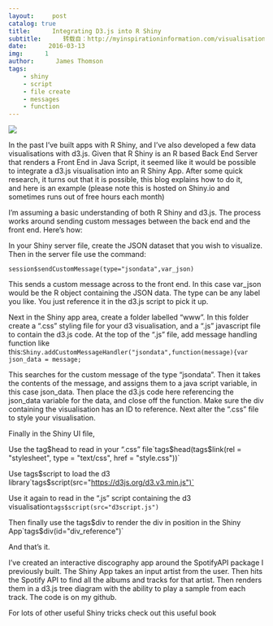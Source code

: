 ```yaml
---
layout:     post
catalog: true
title:      Integrating D3.js into R Shiny
subtitle:      转载自：http://myinspirationinformation.com/visualisation/d3-js/integrating-d3-js-into-r-shiny/
date:      2016-03-13
img:      1
author:      James Thomson
tags:
    - shiny
    - script
    - file create
    - messages
    - function
---
```


![](http://myinspirationinformation.com/wp-content/uploads/2016/03/Spotify-Interactive-Discography-Shiny-App-1.png)


In the past I’ve built apps with R Shiny, and I’ve also developed a few data visualisations with d3.js. Given that R Shiny is an R based Back End Server that renders a Front End in Java Script, it seemed like it would be possible to integrate a d3.js visualisation into an R Shiny App. After some quick research, it turns out that it is possible, this blog explains how to do it, and here is an example (please note this is hosted on Shiny.io and sometimes runs out of free hours each month)



I’m assuming a basic understanding of both R Shiny and d3.js. The process works around sending custom messages between the back end and the front end. Here’s how:

In your Shiny server file, create the JSON dataset that you wish to visualize. Then in the server file use the command:

` session$sendCustomMessage(type="jsondata",var_json) `

This sends a custom message across to the front end. In this case var_json would be the R object containing the JSON data. The type can be any label you like. You just reference it in the d3.js script to pick it up.

Next in the Shiny app area, create a folder labelled “www”. In this folder create a “.css” styling file for your d3 visualisation, and a “.js” javascript file to contain the d3.js code. At the top of the “.js” file, add message handling function like this:`Shiny.addCustomMessageHandler("jsondata",function(message){var json_data = message;`

This searches for the custom message of the type “jsondata”. Then it takes the contents of the message, and assigns them to a java script variable, in this case json_data. Then place the d3.js code here referencing the json_data variable for the data, and close off the function. Make sure the div containing the visualisation has an ID to reference. Next alter the “.css” file to style your visualisation.

Finally in the Shiny UI file,

Use the tag$head to read in your “.css” file`tags$head(tags$link(rel = "stylesheet", type = "text/css", href = "style.css"))`

Use tags$script to load the d3 library`tags$script(src="https://d3js.org/d3.v3.min.js")`

Use it again to read in the “.js” script containing the d3 visualisation`tags$script(src="d3script.js")`

Then finally use the tags$div to render the div in position in the Shiny App`tags$div(id="div_reference")`

And that’s it.

I’ve created an interactive discography app around the SpotifyAPI package I previously built. The Shiny App takes an input artist from the user. Then hits the Spotify API to find all the albums and tracks for that artist. Then renders them in a d3.js tree diagram with the ability to play a sample from each track. The code is on my github.

For lots of other useful Shiny tricks check out this useful book
